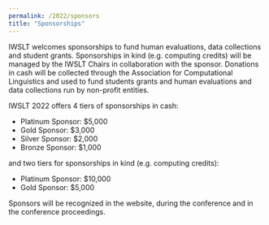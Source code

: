 ```yaml
---
permalink: /2022/sponsors
title: "Sponsorships"
---
```


IWSLT welcomes sponsorships to fund human evaluations, data collections and student grants. 
Sponsorships in kind (e.g. computing credits) will be managed by the IWSLT Chairs in collaboration 
with the sponsor. Donations in cash will be collected through the Association for Computational Linguistics 
and used to fund students grants and human evaluations and data collections run by non-profit 
entities.

IWSLT 2022 offers 4 tiers of sponsorships in cash: 

- Platinum Sponsor: $5,000 
- Gold Sponsor:     $3,000 
- Silver Sponsor:   $2,000 
- Bronze Sponsor:   $1,000  

and two tiers for sponsorships in kind (e.g. computing credits):

- Platinum Sponsor: $10,000
- Gold Sponsor:      $5,000  

Sponsors will be recognized in the website, during the conference and in the conference proceedings.

